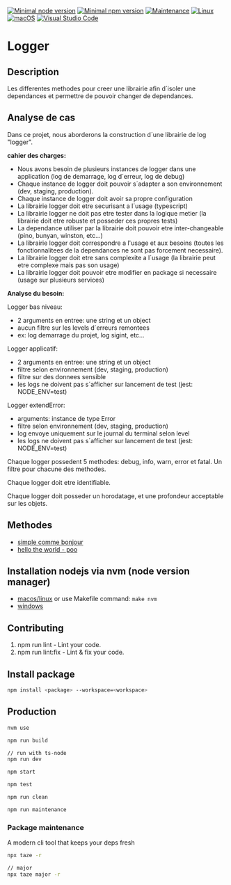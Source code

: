 [![Minimal node version](https://img.shields.io/static/v1?label=node&message=%3E=18.15&logo=node.js&color)](https://nodejs.org/about/releases/)
[![Minimal npm version](https://img.shields.io/static/v1?label=npm&message=%3E=8.5.5&logo=npm&color)](https://github.com/npm/cli/releases)
[![Maintenance](https://img.shields.io/badge/Maintained%3F-yes-green.svg)](https://GitHub.com/stephen-shopopop/node-ts/graphs/commit-activity)
[![Linux](https://svgshare.com/i/Zhy.svg)](https://svgshare.com/i/Zhy.svg)
[![macOS](https://svgshare.com/i/ZjP.svg)](https://svgshare.com/i/ZjP.svg)
[![Visual Studio Code](https://img.shields.io/badge/--007ACC?logo=visual%20studio%20code&logoColor=ffffff)](https://code.visualstudio.com/)

# Logger

## Description

Les differentes methodes pour creer une librairie afin d´isoler une dependances et permettre de pouvoir changer de dependances.

## Analyse de cas

Dans ce projet, nous aborderons la construction d´une librairie de log "logger".

__cahier des charges:__

- Nous avons besoin de plusieurs instances de logger dans une application (log de demarrage, log d´erreur, log de debug)
- Chaque instance de logger doit pouvoir s´adapter a son environnement (dev, staging, production).
- Chaque instance de logger doit avoir sa propre configuration
- La librairie logger doit etre securisant a l´usage (typescript)
- La librairie logger ne doit pas etre tester dans la logique metier (la librairie doit etre robuste et posseder ces propres tests)
- La dependance utiliser par la librairie doit pouvoir etre inter-changeable (pino, bunyan, winston, etc...)
- La librairie logger doit correspondre a l'usage et aux besoins (toutes les fonctionnalitees de la dependances ne sont pas forcement necessaire).
- La librairie logger doit etre sans complexite a l´usage (la librairie peut etre complexe mais pas son usage)
- La librairie logger doit pouvoir etre modifier en package si necessaire (usage sur plusieurs services)

__Analyse du besoin:__

Logger bas niveau:

- 2 arguments en entree: une string et un object
- aucun filtre sur les levels d´erreurs remontees
- ex: log demarrage du projet, log sigint, etc...

Logger applicatif:

- 2 arguments en entree: une string et un object
- filtre selon environnement (dev, staging, production)
- filtre sur des donnees sensible
- les logs ne doivent pas s´afficher sur lancement de test (jest: NODE_ENV=test)

Logger extendError:

- arguments: instance de type Error
- filtre selon environnement (dev, staging, production)
- log envoye uniquement sur le journal du terminal selon level
- les logs ne doivent pas s´afficher sur lancement de test (jest: NODE_ENV=test)

Chaque logger possedent 5 methodes: debug, info, warn, error et fatal. Un filtre pour chacune des methodes.

Chaque logger doit etre identifiable.

Chaque logger doit posseder un horodatage, et une profondeur acceptable sur les objets.

## Methodes

- [simple comme bonjour](/packages/hello)
- [hello the world - poo](/packages/logger-poo)

## Installation nodejs via nvm (node version manager)

- [macos/linux](https://github.com/nvm-sh/nvm) or use Makefile command: ```make nvm```
- [windows](https://github.com/coreybutler/nvm-windows)

## Contributing

1. npm run lint - Lint your code.
2. npm run lint:fix - Lint & fix your code.

## Install package

```bash
npm install <package> --workspace=<workspace>
```

## Production

```bash
nvm use

npm run build

// run with ts-node
npm run dev

npm start

npm test

npm run clean

npm run maintenance

```

### Package maintenance

A modern cli tool that keeps your deps fresh

```bash
npx taze -r

// major
npx taze major -r
```
